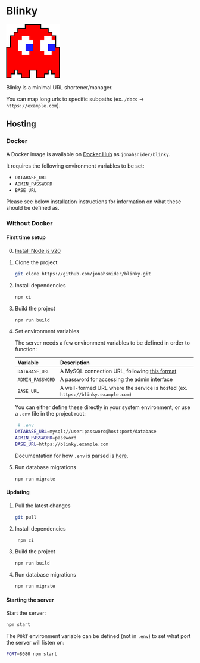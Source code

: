 # Blinky

![Blinky](./src/assets/blinky.png)

Blinky is a minimal URL shortener/manager.

You can map long urls to specific subpaths (ex. `/docs` -> `https://example.com`).

## Hosting

### Docker

A Docker image is available on [Docker Hub](https://hub.docker.com/r/jonahsnider/blinky) as `jonahsnider/blinky`.

It requires the following environment variables to be set:

- `DATABASE_URL`
- `ADMIN_PASSWORD`
- `BASE_URL`

Please see below installation instructions for information on what these should be defined as.

### Without Docker

#### First time setup

0. [Install Node.js v20](https://nodejs.org/en/download/)

1. Clone the project

   ```sh
   git clone https://github.com/jonahsnider/blinky.git
   ```

2. Install dependencies

   ```sh
   npm ci
   ```

3. Build the project

   ```sh
   npm run build
   ```

4. Set environment variables

   The server needs a few environment variables to be defined in order to function:

   | Variable         | Description                                                                                                             |
   | ---------------- | ----------------------------------------------------------------------------------------------------------------------- |
   | `DATABASE_URL`   | A MySQL connection URL, following [this format](https://www.prisma.io/docs/orm/overview/databases/mysql#connection-url) |
   | `ADMIN_PASSWORD` | A password for accessing the admin interface                                                                            |
   | `BASE_URL`       | A well-formed URL where the service is hosted (ex. `https://blinky.example.com`)                                        |

   You can either define these directly in your system environment, or use a `.env` file in the project root:

   ```sh
    # .env
   DATABASE_URL=mysql://user:password@host:port/database
   ADMIN_PASSWORD=password
   BASE_URL=https://blinky.example.com
   ```

   Documentation for how `.env` is parsed is [here](https://nextjs.org/docs/app/building-your-application/configuring/environment-variables#loading-environment-variables).

5. Run database migrations

   ```sh
   npm run migrate
   ```

#### Updating

1. Pull the latest changes

   ```sh
   git pull
   ```

2. Install dependencies

   ```sh
    npm ci
   ```

3. Build the project

   ```sh
   npm run build
   ```

4. Run database migrations

   ```sh
   npm run migrate
   ```

#### Starting the server

Start the server:

```sh
npm start
```

The `PORT` environment variable can be defined (not in `.env`) to set what port the server will listen on:

```sh
PORT=8080 npm start
```
